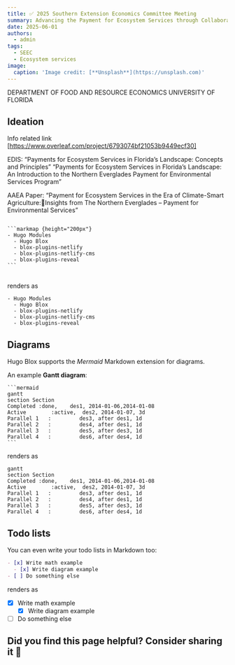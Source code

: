 ```yaml
---
title: ✅ 2025 Southern Extension Economics Committee Meeting
summary: Advancing the Payment for Ecosystem Services through Collaboration: Insights from the Northern Everglades!
date: 2025-06-01
authors:
  - admin
tags:
  - SEEC
  - Ecosystem services
image:
  caption: 'Image credit: [**Unsplash**](https://unsplash.com)'
---
```


DEPARTMENT OF FOOD AND RESOURCE ECONOMICS UNIVERSITY OF FLORIDA


## Ideation

Info related link
[https://www.overleaf.com/project/6793074bf21053b9449ecf30]


EDIS: 
“Payments for Ecosystem Services in Florida’s Landscape: Concepts and Principles”
“Payments for Ecosystem Services in Florida’s Landscape: An Introduction to the Northern Everglades Payment for Environmental Services Program”

AAEA Paper:
“Payment for Ecosystem Services in the Era of Climate-Smart Agriculture:Insights from The Northern Everglades – Payment for Environmental Services”

<div class="highlight">
<pre class="chroma">
<code>
```markmap {height="200px"}
- Hugo Modules
  - Hugo Blox
  - blox-plugins-netlify
  - blox-plugins-netlify-cms
  - blox-plugins-reveal
```
</code>
</pre>
</div>

renders as

```markmap {height="200px"}
- Hugo Modules
  - Hugo Blox
  - blox-plugins-netlify
  - blox-plugins-netlify-cms
  - blox-plugins-reveal
```

## Diagrams

Hugo Blox supports the _Mermaid_ Markdown extension for diagrams.

An example **Gantt diagram**:

    ```mermaid
    gantt
    section Section
    Completed :done,    des1, 2014-01-06,2014-01-08
    Active        :active,  des2, 2014-01-07, 3d
    Parallel 1   :         des3, after des1, 1d
    Parallel 2   :         des4, after des1, 1d
    Parallel 3   :         des5, after des3, 1d
    Parallel 4   :         des6, after des4, 1d
    ```

renders as

```mermaid
gantt
section Section
Completed :done,    des1, 2014-01-06,2014-01-08
Active        :active,  des2, 2014-01-07, 3d
Parallel 1   :         des3, after des1, 1d
Parallel 2   :         des4, after des1, 1d
Parallel 3   :         des5, after des3, 1d
Parallel 4   :         des6, after des4, 1d
```

## Todo lists

You can even write your todo lists in Markdown too:

```markdown
- [x] Write math example
  - [x] Write diagram example
- [ ] Do something else
```

renders as

- [x] Write math example
  - [x] Write diagram example
- [ ] Do something else

## Did you find this page helpful? Consider sharing it 🙌

